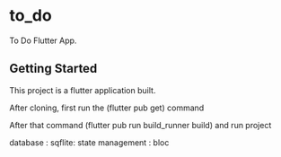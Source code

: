 # to_do

To Do Flutter App.

## Getting Started

This project is a flutter application built.

After cloning, first run the (flutter pub get) command

After that command (flutter pub run build_runner build) and run project

database : sqflite:
state management : bloc




